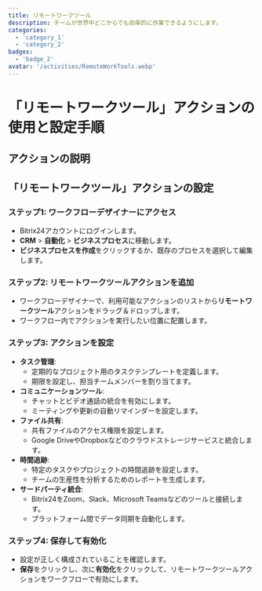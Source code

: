 ```yaml
---
title: リモートワークツール
description: チームが世界中どこからでも効率的に作業できるようにします。
categories: 
  - 'category_1'
  - 'category_2'
badges: 
  - 'badge_2'
avatar: '/activities/RemoteWorkTools.webp'
---
```

# 「リモートワークツール」アクションの使用と設定手順

## アクションの説明

## **「リモートワークツール」アクションの設定**

### ステップ1: ワークフローデザイナーにアクセス
- Bitrix24アカウントにログインします。
- **CRM** > **自動化** > **ビジネスプロセス**に移動します。
- **ビジネスプロセスを作成**をクリックするか、既存のプロセスを選択して編集します。

### ステップ2: リモートワークツールアクションを追加
- ワークフローデザイナーで、利用可能なアクションのリストから**リモートワークツール**アクションをドラッグ＆ドロップします。
- ワークフロー内でアクションを実行したい位置に配置します。

### ステップ3: アクションを設定
- **タスク管理**:
  - 定期的なプロジェクト用のタスクテンプレートを定義します。
  - 期限を設定し、担当チームメンバーを割り当てます。
- **コミュニケーションツール**:
  - チャットとビデオ通話の統合を有効にします。
  - ミーティングや更新の自動リマインダーを設定します。
- **ファイル共有**:
  - 共有ファイルのアクセス権限を設定します。
  - Google DriveやDropboxなどのクラウドストレージサービスと統合します。
- **時間追跡**:
  - 特定のタスクやプロジェクトの時間追跡を設定します。
  - チームの生産性を分析するためのレポートを生成します。
- **サードパーティ統合**:
  - Bitrix24をZoom、Slack、Microsoft Teamsなどのツールと接続します。
  - プラットフォーム間でデータ同期を自動化します。

### ステップ4: 保存して有効化
- 設定が正しく構成されていることを確認します。
- **保存**をクリックし、次に**有効化**をクリックして、リモートワークツールアクションをワークフローで有効にします。